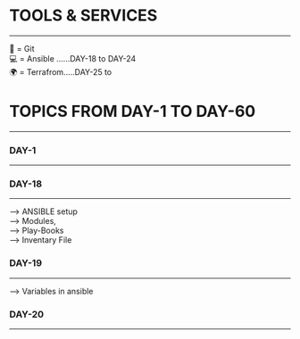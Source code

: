 #     TOOLS & SERVICES 
*************************
🧠 = Git <br>
💻 = Ansible ......DAY-18  to   DAY-24 <br>
🌍 = Terrafrom.....DAY-25  to 
#  TOPICS FROM DAY-1   TO  DAY-60 
*************************************

  ### DAY-1
  ______________
  
  ### DAY-18
  _____________
--> ANSIBLE setup <br>
--> Modules,<br>
--> Play-Books<br>
--> Inventary File <br>

### DAY-19
_________________
--> Variables in ansible <br>

### DAY-20
_____________


